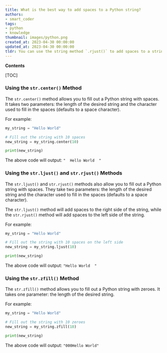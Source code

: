 ```yaml
---
title: What is the best way to add spaces to a Python string?
authors:
- smart_coder
tags:
- python
- knowledge
thumbnail: images/python.png
created_at: 2023-04-30 00:00:00
updated_at: 2023-04-30 00:00:00
tldr: You can use the string method `.rjust()` to add spaces to a string.
---
```


**Contents**

[TOC]

### Using the `str.center()` Method

The `str.center()` method allows you to fill out a Python string with spaces. It takes two parameters: the length of the desired string and the character used to fill in the spaces (defaults to a space character).

For example:

```python
my_string = "Hello World"

# Fill out the string with 10 spaces
new_string = my_string.center(10)

print(new_string)
```

The above code will output: `"  Hello World  "`

### Using the `str.ljust()` and `str.rjust()` Methods

The `str.ljust()` and `str.rjust()` methods also allow you to fill out a Python string with spaces. They take two parameters: the length of the desired string and the character used to fill in the spaces (defaults to a space character).

The `str.ljust()` method will add spaces to the right side of the string, while the `str.rjust()` method will add spaces to the left side of the string.

For example:

```python
my_string = "Hello World"

# Fill out the string with 10 spaces on the left side
new_string = my_string.ljust(10)

print(new_string)
```

The above code will output: `"Hello World  "`

### Using the `str.zfill()` Method

The `str.zfill()` method allows you to fill out a Python string with zeroes. It takes one parameter: the length of the desired string.

For example:

```python
my_string = "Hello World"

# Fill out the string with 10 zeroes
new_string = my_string.zfill(10)

print(new_string)
```

The above code will output: `"000Hello World"`

